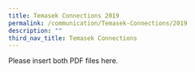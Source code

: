 ```yaml
---
title: Temasek Connections 2019
permalink: /communication/Temasek-Connections/2019
description: ""
third_nav_title: Temasek Connections
---
```

Please insert both PDF files here.